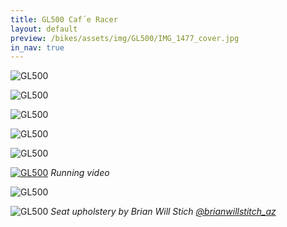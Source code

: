 ```yaml
---
title: GL500 Caf´e Racer
layout: default
preview: /bikes/assets/img/GL500/IMG_1477_cover.jpg
in_nav: true
---
```


![GL500](/bikes/assets/img/GL500/IMG_1927.jpg#border)

![GL500](/bikes/assets/img/GL500/IMG_1928.jpg#border)

![GL500](/bikes/assets/img/GL500/IMG_1766.jpg#border)

![GL500](/bikes/assets/img/GL500/IMG_1697.jpg#border)

![GL500](/bikes/assets/img/GL500/IMG_1474.jpg#border)

[![GL500](/bikes/assets/img/GL500/IMG_1477_cover_play.jpg#border)](/bikes/builds/honda-gl500-video "Listen to it run")
*Running video*

![GL500](/bikes/assets/img/GL500/IMG_7043.jpg#border)

![GL500](/bikes/assets/img/GL500/IMG_1556.jpg#border)
*Seat upholstery by Brian Will Stich [@brianwillstitch_az](https://www.instagram.com/brianwillstitch_az/)*